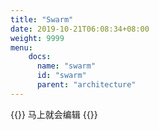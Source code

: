 ```yaml
---
title: "Swarm"
date: 2019-10-21T06:08:34+08:00
weight: 9999
menu:
    docs:
      name: "swarm"
      id: "swarm"
      parent: "architecture"
---
```



{{<adm type="tip" title="提醒" >}}
马上就会编辑
{{</adm >}}